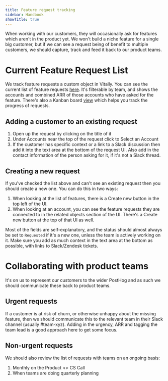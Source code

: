 ```yaml
---
title: Feature request tracking
sidebar: Handbook
showTitle: true
---
```


When working with our customers, they will occasionally ask for features which aren't in the product yet. We won't build a niche feature for a single big customer, but if we can see a request being of benefit to multiple customers, we should capture, track and feed it back to our product teams.

# Current Feature Request List

We track feature requests a custom object in Vitally.  You can see the current list of feature requests [here](https://posthog.vitally-eu.io/hubs/152ccd4c-c7b2-4508-865b-b08fea5c3dc6/413939d5-0d20-40d5-963e-5987dcbae345).  It's filterable by team, and shows the accounts and combined ARR of those accounts who have asked for the feature.  There's also a Kanban board [view](https://posthog.vitally-eu.io/hubs/152ccd4c-c7b2-4508-865b-b08fea5c3dc6/a5747096-f417-4536-9ca3-4a1d0ef09534) which helps you track the progress of requests.

## Adding a customer to an existing request

1. Open up the request by clicking on the title of it
2. Under Accounts near the top of the request click to Select an Account
3. If the customer has specific context or a link to a Slack discussion then add it into the text area at the bottom of the request UI.  Also add in the contact information of the person asking for it, if it's not a Slack thread.

## Creating a new request

If you've checked the list above and can't see an existing request then you should create a new one.  You can do this in two ways:

1. When looking at the list of features, there is a Create new button in the top left of the UI.
2. When looking at an account, you can see the feature requests they are connected to in the related objects section of the UI.  There's a Create new button at the top of that UI as well.

Most of the fields are self-explanatory, and the status should almost always be set to `Requested` if it's a new one, unless the team is actively working on it.  Make sure you add as much context in the text area at the bottom as possible, with links to Slack/Zendesk tickets.

# Collaborating with product teams

It's on us to represent our customers to the wider PostHog and as such we should communicate these back to product teams.

## Urgent requests

If a customer is at risk of churn, or otherwise unhappy about the missing feature, then we should communicate this to the relevant team in their Slack channel (usually #team-xyz).  Adding in the urgency, ARR and tagging the team lead is a good approach here to get some focus.

## Non-urgent requests

We should also review the list of requests with teams on an ongoing basis:

1. Monthly on the Product &lt;&gt; CS Call
2. When teams are doing quarterly planning
